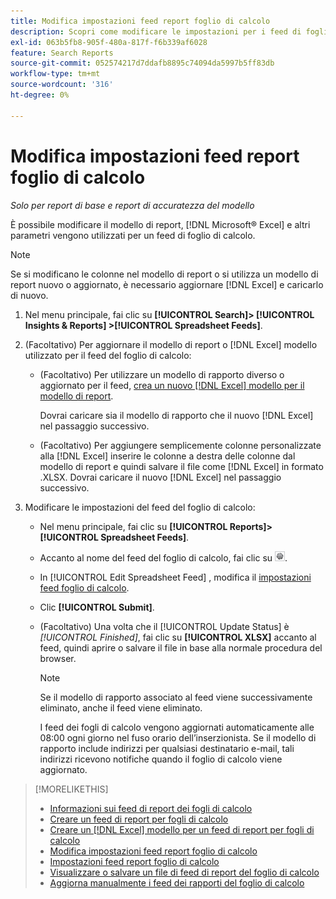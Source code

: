```yaml
---
title: Modifica impostazioni feed report foglio di calcolo
description: Scopri come modificare le impostazioni per i feed di fogli di calcolo.
exl-id: 063b5fb8-905f-480a-817f-f6b339af6028
feature: Search Reports
source-git-commit: 052574217d7ddafb8895c74094da5997b5ff83db
workflow-type: tm+mt
source-wordcount: '316'
ht-degree: 0%

---
```


# Modifica impostazioni feed report foglio di calcolo

*Solo per report di base e report di accuratezza del modello*

È possibile modificare il modello di report, [!DNL Microsoft® Excel] e altri parametri vengono utilizzati per un feed di foglio di calcolo.

>[!NOTE]
>
> Se si modificano le colonne nel modello di report o si utilizza un modello di report nuovo o aggiornato, è necessario aggiornare [!DNL Excel] e caricarlo di nuovo.

1. Nel menu principale, fai clic su **[!UICONTROL Search]> [!UICONTROL Insights & Reports] >[!UICONTROL Spreadsheet Feeds]**.

1. (Facoltativo) Per aggiornare il modello di report o [!DNL Excel] modello utilizzato per il feed del foglio di calcolo:

   * (Facoltativo) Per utilizzare un modello di rapporto diverso o aggiornato per il feed, [crea un nuovo [!DNL Excel] modello per il modello di report](spreadsheet-feed-create-excel-template.md).

     Dovrai caricare sia il modello di rapporto che il nuovo [!DNL Excel] nel passaggio successivo.

   * (Facoltativo) Per aggiungere semplicemente colonne personalizzate alla [!DNL Excel] inserire le colonne a destra delle colonne dal modello di report e quindi salvare il file come [!DNL Excel] in formato .XLSX. Dovrai caricare il nuovo [!DNL Excel] nel passaggio successivo.

1. Modificare le impostazioni del feed del foglio di calcolo:

   * Nel menu principale, fai clic su **[!UICONTROL Reports]>[!UICONTROL Spreadsheet Feeds]**.

   * Accanto al nome del feed del foglio di calcolo, fai clic su ![Pulsante Visualizza/Modifica impostazioni](/help/search-social-commerce/assets/settings.png "Pulsante Visualizza/Modifica impostazioni").

   * In [!UICONTROL Edit Spreadsheet Feed] , modifica il [impostazioni feed foglio di calcolo](spreadsheet-feed-settings.md).

   * Clic **[!UICONTROL Submit]**.

   * (Facoltativo) Una volta che il [!UICONTROL Update Status] è *[!UICONTROL Finished]*, fai clic su **[!UICONTROL XLSX]** accanto al feed, quindi aprire o salvare il file in base alla normale procedura del browser.

     >[!NOTE]
     >
     > Se il modello di rapporto associato al feed viene successivamente eliminato, anche il feed viene eliminato.

     I feed dei fogli di calcolo vengono aggiornati automaticamente alle 08:00 ogni giorno nel fuso orario dell’inserzionista. Se il modello di rapporto include indirizzi per qualsiasi destinatario e-mail, tali indirizzi ricevono notifiche quando il foglio di calcolo viene aggiornato.

>[!MORELIKETHIS]
>
>* [Informazioni sui feed di report dei fogli di calcolo](spreadsheet-feed-about.md)
>* [Creare un feed di report per fogli di calcolo](spreadsheet-feed-create.md)
>* [Creare un [!DNL Excel] modello per un feed di report per fogli di calcolo](spreadsheet-feed-create-excel-template.md)
>* [Modifica impostazioni feed report foglio di calcolo](spreadsheet-feed-edit.md)
>* [Impostazioni feed report foglio di calcolo](spreadsheet-feed-settings.md)
>* [Visualizzare o salvare un file di feed di report del foglio di calcolo](spreadsheet-feed-view-or-save.md)
>* [Aggiorna manualmente i feed dei rapporti del foglio di calcolo](spreadsheet-feed-refresh.md)
